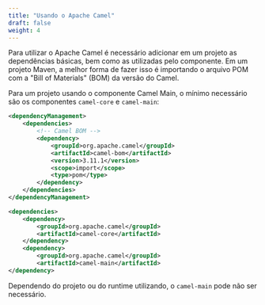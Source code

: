 ```yaml
---
title: "Usando o Apache Camel"
draft: false
weight: 4
---
```


Para utilizar o Apache Camel é necessário adicionar em um projeto as dependências básicas,
bem como as utilizadas pelo componente. Em um projeto Maven, a melhor forma de fazer isso é
importando o arquivo POM com a "Bill of Materials" (BOM) da versão do Camel.


Para um projeto usando o componente Camel Main, o mínimo necessário são os componentes `camel-core` e `camel-main`:

```xml
<dependencyManagement>
	<dependencies>
		<!-- Camel BOM -->
		<dependency>
			<groupId>org.apache.camel</groupId>
			<artifactId>camel-bom</artifactId>
			<version>3.11.1</version>
			<scope>import</scope>
			<type>pom</type>
		</dependency>
	</dependencies>
</dependencyManagement>

<dependencies>
	<dependency>
		<groupId>org.apache.camel</groupId>
		<artifactId>camel-core</artifactId>
	</dependency>
	<dependency>
		<groupId>org.apache.camel</groupId>
		<artifactId>camel-main</artifactId>
</dependency>
```

Dependendo do projeto ou do runtime utilizando, o `camel-main` pode não ser necessário.